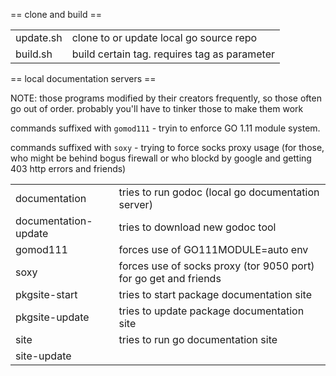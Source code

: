 
== clone and build ==

<table>
<tr>
<td>
update.sh
</td>
<td>
clone to or update local  go source repo
</td>
</tr>
<tr>
<td>
build.sh
</td>
<td>
build certain tag. requires tag as parameter
</td>
</tr>
</table>

== local documentation servers ==

NOTE: those programs modified by their creators frequently, so 
those often go out of order. probably you'll have to tinker those to make
them work

commands suffixed with `gomod111` - tryin to enforce GO 1.11 module system.

commands suffixed with `soxy` - trying to force socks proxy usage 
(for those, who might be behind bogus firewall or who blockd by google and getting 403 http errors and friends)

<table>
<tr>
<td>
documentation
</td>
<td>
tries to run godoc (local go documentation server)
</td>
</tr>
<tr>
<td>
documentation-update
</td>
<td>
tries to download new godoc tool
</td>
</tr>
<tr>
<td>
gomod111
</td>
<td>
forces use of GO111MODULE=auto env
</td>
</tr>
<tr>
<td>
soxy
</td>
<td>
forces use of socks proxy (tor 9050 port) for go get and friends
</td>
</tr>
<tr>
<td>
pkgsite-start
</td>
<td>
tries to start package documentation site
</td>
</tr>
<tr>
<td>
pkgsite-update
</td>
<td>
tries to update package documentation site
</td>
</tr>
<tr>
<td>
site
</td>
<td>
tries to run go documentation site
</td>
</tr>
<tr>
<td>
site-update
</td>
<td>
</td>
</tr>
</table>

